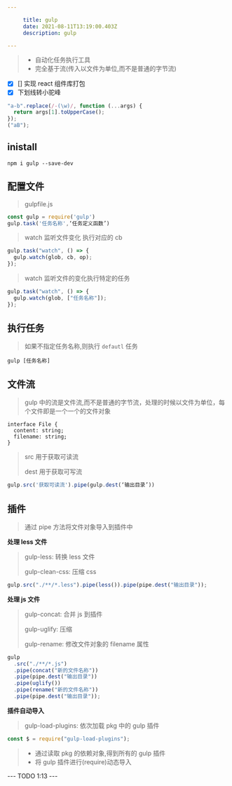 ```yaml
---

     title: gulp
     date: 2021-08-11T13:19:00.403Z
     description: gulp

---
```


> - 自动化任务执行工具
> - 完全基于流(传入以文件为单位,而不是普通的字节流)

- [x] [] 实现 react 组件库打包
- [x] 下划线转小驼峰

```js
"a-b".replace(/-(\w)/, function (...args) {
  return args[1].toUpperCase();
});
("aB");
```

## inistall

```shell
npm i gulp --save-dev
```

## 配置文件

> gulpfile.js

```js
const gulp = require('gulp')
gulp.task('任务名称',‘任务定义函数’)
```

> watch 监听文件变化 执行对应的 cb

```js
gulp.task("watch", () => {
  gulp.watch(glob, cb, op);
});
```

> watch 监听文件的变化执行特定的任务

```js
gulp.task("watch", () => {
  gulp.watch(glob, ["任务名称"]);
});
```

## 执行任务

> 如果不指定任务名称,则执行 `defautl` 任务

```shell
gulp [任务名称]
```

## 文件流

> gulp 中的流是文件流,而不是普通的字节流，处理的时候以文件为单位，每个文件即是一个一个的文件对象

```tsx
interface File {
  content: string;
  filename: string;
}
```

> src 用于获取可读流
>
> dest 用于获取可写流

```js
gulp.src('获取可读流').pipe(gulp.dest(‘输出目录’))
```

## 插件

> 通过 pipe 方法将文件对象导入到插件中

**处理 less 文件**

> gulp-less: 转换 less 文件
>
> gulp-clean-css: 压缩 css

```js
gulp.src("./**/*.less").pipe(less()).pipe(pipe.dest("输出目录"));
```

**处理 js 文件**

> gulp-concat: 合并 js 到插件
>
> gulp-uglify: 压缩
>
> gulp-rename: 修改文件对象的 filename 属性

```js
gulp
  .src("./**/*.js")
  .pipe(concat("新的文件名称"))
  .pipe(pipe.dest("输出目录"))
  .pipe(uglify())
  .pipe(rename("新的文件名称"))
  .pipe(pipe.dest("输出目录"));
```

**插件自动导入**

> gulp-load-plugins: 依次加载 pkg 中的 gulp 插件

```js
const $ = require("gulp-load-plugins");
```

> - 通过读取 pkg 的依赖对象,得到所有的 gulp 插件
> - 将 gulp 插件进行(require)动态导入

--- TODO 1:13 ---
